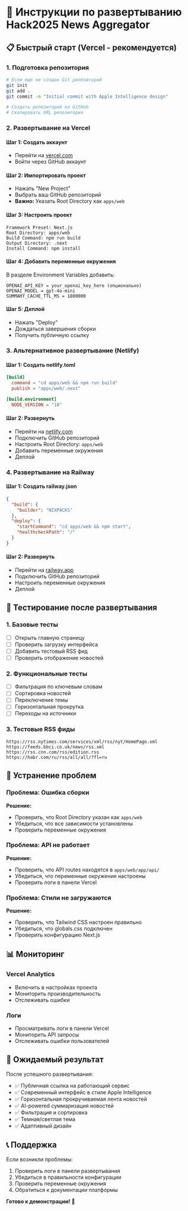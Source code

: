 # 🚀 Инструкции по развертыванию Hack2025 News Aggregator

## 📋 **Быстрый старт (Vercel - рекомендуется)**

### 1. **Подготовка репозитория**
```bash
# Если еще не создан Git репозиторий
git init
git add .
git commit -m "Initial commit with Apple Intelligence design"

# Создать репозиторий на GitHub
# Скопировать URL репозитория
```

### 2. **Развертывание на Vercel**

#### Шаг 1: Создать аккаунт
- Перейти на [vercel.com](https://vercel.com)
- Войти через GitHub аккаунт

#### Шаг 2: Импортировать проект
- Нажать "New Project"
- Выбрать ваш GitHub репозиторий
- **Важно:** Указать Root Directory как `apps/web`

#### Шаг 3: Настроить проект
```
Framework Preset: Next.js
Root Directory: apps/web
Build Command: npm run build
Output Directory: .next
Install Command: npm install
```

#### Шаг 4: Добавить переменные окружения
В разделе Environment Variables добавить:
```
OPENAI_API_KEY = your_openai_key_here (опционально)
OPENAI_MODEL = gpt-4o-mini
SUMMARY_CACHE_TTL_MS = 1800000
```

#### Шаг 5: Деплой
- Нажать "Deploy"
- Дождаться завершения сборки
- Получить публичную ссылку

### 3. **Альтернативное развертывание (Netlify)**

#### Шаг 1: Создать netlify.toml
```toml
[build]
  command = "cd apps/web && npm run build"
  publish = "apps/web/.next"

[build.environment]
  NODE_VERSION = "18"
```

#### Шаг 2: Развернуть
- Перейти на [netlify.com](https://netlify.com)
- Подключить GitHub репозиторий
- Настроить Root Directory: `apps/web`
- Добавить переменные окружения
- Деплой

### 4. **Развертывание на Railway**

#### Шаг 1: Создать railway.json
```json
{
  "build": {
    "builder": "NIXPACKS"
  },
  "deploy": {
    "startCommand": "cd apps/web && npm start",
    "healthcheckPath": "/"
  }
}
```

#### Шаг 2: Развернуть
- Перейти на [railway.app](https://railway.app)
- Подключить GitHub репозиторий
- Настроить переменные окружения
- Деплой

## 🧪 **Тестирование после развертывания**

### 1. **Базовые тесты**
- [ ] Открыть главную страницу
- [ ] Проверить загрузку интерфейса
- [ ] Добавить тестовый RSS фид
- [ ] Проверить отображение новостей

### 2. **Функциональные тесты**
- [ ] Фильтрация по ключевым словам
- [ ] Сортировка новостей
- [ ] Переключение темы
- [ ] Горизонтальная прокрутка
- [ ] Переходы на источники

### 3. **Тестовые RSS фиды**
```
https://rss.nytimes.com/services/xml/rss/nyt/HomePage.xml
https://feeds.bbci.co.uk/news/rss.xml
https://rss.cnn.com/rss/edition.rss
https://habr.com/ru/rss/all/all/?fl=ru
```

## 🔧 **Устранение проблем**

### Проблема: Ошибка сборки
**Решение:**
- Проверить, что Root Directory указан как `apps/web`
- Убедиться, что все зависимости установлены
- Проверить переменные окружения

### Проблема: API не работает
**Решение:**
- Проверить, что API routes находятся в `apps/web/app/api/`
- Убедиться, что переменные окружения настроены
- Проверить логи в панели Vercel

### Проблема: Стили не загружаются
**Решение:**
- Проверить, что Tailwind CSS настроен правильно
- Убедиться, что globals.css подключен
- Проверить конфигурацию Next.js

## 📊 **Мониторинг**

### Vercel Analytics
- Включить в настройках проекта
- Мониторить производительность
- Отслеживать ошибки

### Логи
- Просматривать логи в панели Vercel
- Мониторить API запросы
- Отслеживать ошибки пользователей

## 🎯 **Ожидаемый результат**

После успешного развертывания:
- ✅ Публичная ссылка на работающий сервис
- ✅ Современный интерфейс в стиле Apple Intelligence
- ✅ Горизонтальная прокручиваемая лента новостей
- ✅ AI-powered суммаризация новостей
- ✅ Фильтрация и сортировка
- ✅ Темная/светлая тема
- ✅ Адаптивный дизайн

## 📞 **Поддержка**

Если возникли проблемы:
1. Проверить логи в панели развертывания
2. Убедиться в правильности конфигурации
3. Проверить переменные окружения
4. Обратиться к документации платформы

**Готово к демонстрации!** 🚀
